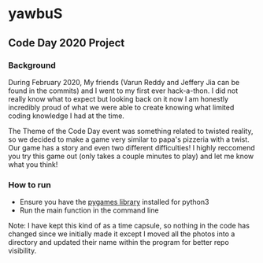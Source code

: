 # yawbuS
## Code Day 2020 Project
### Background
During February 2020, My friends (Varun Reddy and Jeffery Jia can be found in the commits)
and I went to my first ever hack-a-thon. I did not really know what to expect but looking 
back on it now I am honestly incredibly proud of what we were able to create knowing what limited 
coding knowledge I had at the time. 

The Theme of the Code Day event was something related to twisted reality, so we decided to make a game
very similar to papa's pizzeria with a twist. Our game has a story and even two different difficulties!
I highly reccomend you try this game out (only takes a couple minutes to play) and let me know what you think!

### How to run
* Ensure you have the [pygames library](https://www.pygame.org/wiki/GettingStarted) installed for python3
* Run the main function in the command line


Note: I have kept this kind of as a time capsule, so nothing in the code has changed since we initially made 
it except I moved all the photos into a directory and updated their name within the program for better repo visibility.